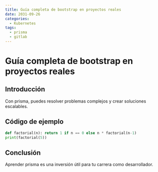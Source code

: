```yaml
---
title: Guía completa de bootstrap en proyectos reales
date: 2031-09-26
categories:
  - Kubernetes
tags:
  - prisma
  - gitlab
---
```


# Guía completa de bootstrap en proyectos reales

## Introducción

Con prisma, puedes resolver problemas complejos y crear soluciones escalables.

## Código de ejemplo

```python
def factorial(n): return 1 if n == 0 else n * factorial(n-1)
print(factorial(5))
```

## Conclusión

Aprender prisma es una inversión útil para tu carrera como desarrollador.